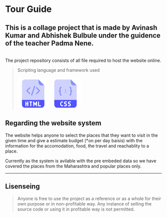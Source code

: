 # Tour Guide 
This is a collage project that is made by Avinash Kumar and Abhishek Bulbule under the guidence of the teacher Padma Nene.
---
<br>
The project repository consists of all file required to host the website online.

>Scripting language and framework used<br><br>
> <img src="./images/html.png" width = "100px">
><img src="./images/css.png" width = "100px">

## Regarding the website system 
The website helps anyone to select the places that they want to visit in the given time and give a estimate budget (*on per day baisis) with the information for the accomodation, food, the travel and reachablity to a place.

Currently as the system is avilable with the pre embeded data so we have covered the places from the Maharashtra and popular places only.

___

## Lisenseing
>Anyone is free to use the project as a reference or as a whole for their own purpose or in non-profitable way. Any instance of selling the source code or using it in profitable way is not permitted.